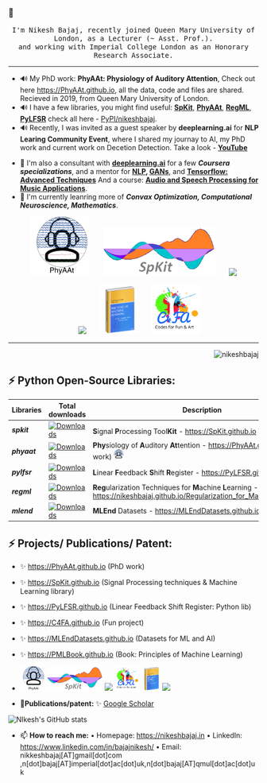 ### 👋

<p align="center">
  <samp>I'm Nikesh Bajaj, recently joined Queen Mary University of London, as a Lecturer (~ Asst. Prof.). </samp><br>
  <samp>and working with Imperial College London as an Honorary Research Associate.</samp>
</p>


__________

<!--
**Nikeshbajaj/nikeshbajaj** is a ✨ _special_ ✨ repository because its `README.md` (this file) appears on your GitHub profile.
-->
<!--
- 🔭 I'm currently working on Behavioral Analytics: **Deception Detection** in conversation at [**University of East London**](https://www.uel.ac.uk), as a postdoctoral research fellow.
-->
- 🔊 My PhD work: **PhyAAt: Physiology of Auditory Attention**, Check out here https://PhyAAt.github.io, all the data, code and files are shared. Recieved in 2019, from Queen Mary University of London.
- 🔊 I have a few libraries, you might find useful: [**SpKit**](https://SpKit.github.io), [**PhyAAt**](https://PhyAAt.github.io), [**RegML**](https://pypi.org/project/regml/), [**PyLFSR**](https://pypi.org/project/pylfsr/) check all here - [PyPI/nikeshbajaj](https://pypi.org/user/nikeshbajaj/).
- 🔊 Recently, I was invited as a guest speaker by **deeplearning.ai** for **NLP Learing Community Event**, where I shared my journay to AI, my PhD work and current work on Decetion Detection. Take a look - [**YouTube**](https://www.youtube.com/watch?v=vMnBE9FF9vg)
<!--
- 🔊 I have **5+ years** of teaching experience, have been working on machine learning and signal processing for **10 years**.
-->
- 👯 I'm also a consultant with [**deeplearning.ai**](https://www.deeplearning.ai/) for a few ***Coursera specializations***, and a mentor for **[NLP](https://www.coursera.org/specializations/natural-language-processing), [GANs](https://www.coursera.org/specializations/generative-adversarial-networks-gans)**, and **[Tensorflow: Advanced Techniques](https://www.coursera.org/specializations/tensorflow-advanced-techniques)** And a course:  [**Audio and Speech Processing for Music Applications**](https://www.coursera.org/learn/audio-signal-processing).
- 🌱 I'm currently leanring more of ***Convax Optimization, Computational Neuroscience, Mathematics***. 
<!--
I'm always looking for someone to learn from/with these. (*Computational Neuroscience methods, Behaviour analysis, psychology* ~ all about Brain :) ) 
- 👯 I’m looking to collaborate on ..
- 💬 Ask me about ...https://github.com/PhyAAt/PhyAAt.github.io/blob/master/assets/logos/phyaat_logo%20-%20Copy.png
-->

<div align="center">
  
[<img src="https://github.com/PhyAAt/PhyAAt.github.io/blob/master/assets/logos/phyaat_logo_name.png?raw=true" height="120"/>](https://phyaat.github.io)
&nbsp;&nbsp;&nbsp;&nbsp;&nbsp;&nbsp;[<img src="https://github.com/spkit/spkit.github.io/blob/master/assets/logo/logo.png?raw=true" height="100"/>](https://spkit.github.io)
&nbsp;&nbsp;&nbsp;&nbsp;&nbsp;&nbsp;[<img src="https://github.com/Nikeshbajaj/Linear_Feedback_Shift_Register/blob/master/images/pylfsr_logo.png?raw=true" height="100"/>](https://PyLFSR.github.io)


&nbsp;&nbsp;&nbsp;&nbsp;&nbsp;&nbsp;[<img src="https://MLEndDatasets.github.io/assets/imgs/mlend_logo.png?raw=true" height="100"/>](https://MLEndDatasets.github.io)
&nbsp;&nbsp;&nbsp;&nbsp;&nbsp;&nbsp;[<img src="https://raw.githubusercontent.com/PMLBook/.github/main/book_cover_3d.png?raw=true" height="100"/>](https://PMLBook.github.io)
&nbsp;&nbsp;&nbsp;&nbsp;&nbsp;&nbsp;[<img src="https://github.com/c4fa/c4fa.github.io/blob/master/_images/logo.png?raw=true" height="100"/>](https://C4FA.github.io)

</div>

-------
<p align="right"> <img src="https://komarev.com/ghpvc/?username=nikeshbajaj" alt="nikeshbajaj" /></p>

## ⚡ **Python Open-Source Libraries:**

| **Libraries**   | **Total downloads** |**Description** |
| -----------     | ----------- |----------- | 
| ***spkit***   | [![Downloads](https://pepy.tech/badge/spkit)](https://pepy.tech/project/spkit)   |   **S**ignal **P**rocessing Tool**Kit** - https://SpKit.github.io  [<img src="https://github.com/spkit/spkit.github.io/blob/master/assets/logo/logo.png?raw=true" height="20"/>](https://spkit.github.io)|
| ***phyaat***  | [![Downloads](https://pepy.tech/badge/phyaat)](https://pepy.tech/project/phyaat) | **Phy**siology of **A**uditory **At**tention - https://PhyAAt.github.io (PhD work) [<img src="https://github.com/PhyAAt/PhyAAt.github.io/blob/master/assets/logos/phyaat_logo%20-%20Copy.png?raw=true" height="20"/>](https://phyaat.github.io)|
| ***pylfsr***  | [![Downloads](https://pepy.tech/badge/pylfsr)](https://pepy.tech/project/pylfsr) |**L**inear **F**eedback **S**hift **R**egister - https://PyLFSR.github.io/ [<img src="https://github.com/Nikeshbajaj/Linear_Feedback_Shift_Register/blob/master/images/pylfsr_logo.png?raw=true" height="20"/>](https://PyLFSR.github.io)|
| ***regml***   | [![Downloads](https://pepy.tech/badge/regml)](https://pepy.tech/project/regml)   |**Reg**ularization Techniques for **M**achine **L**earning - https://nikeshbajaj.github.io/Regularization_for_Machine_Learning/ |
| ***mlend***   | [![Downloads](https://pepy.tech/badge/mlend)](https://pepy.tech/project/mlend)   |**MLEnd** Datasets - https://MLEndDatasets.github.io |



## ⚡ **Projects/ Publications/ Patent:**
- ✨ https://PhyAAt.github.io (PhD work)
- ✨ https://SpKit.github.io  (Signal Processing techniques & Machine Learning library)
- ✨ https://PyLFSR.github.io  (Linear Feedback Shift Register: Python lib)
- ✨ https://C4FA.github.io (Fun project)
- ✨ https://MLEndDatasets.github.io (Datasets for ML and AI)
- ✨ https://PMLBook.github.io (Book: Principles of Machine Learning)
- [<img src="https://github.com/PhyAAt/PhyAAt.github.io/blob/master/assets/logos/phyaat_logo_name.png?raw=true" height="50"/>](https://phyaat.github.io)
[<img src="https://github.com/spkit/spkit.github.io/blob/master/assets/logo/logo.png?raw=true" height="50"/>](https://spkit.github.io)
[<img src="https://github.com/Nikeshbajaj/Linear_Feedback_Shift_Register/blob/master/images/pylfsr_logo.png?raw=true" height="50"/>](https://PyLFSR.github.io)
[<img src="https://github.com/c4fa/c4fa.github.io/blob/master/_images/logo.png?raw=true" height="50"/>](https://C4FA.github.io) [<img src="https://raw.githubusercontent.com/PMLBook/.github/main/book_cover_3d.png?raw=true" height="50"/>](https://PMLBook.github.io) [<img src="https://MLEndDatasets.github.io/assets/imgs/mlend_logo.png?raw=true" height="50"/>](https://MLEndDatasets.github.io)
    
- 🌱**Publications/patent:** ✨ [Google Scholar](https://scholar.google.co.in/citations?user=UEOU4boAAAAJ&hl=en)

![NIkesh's GitHub stats](https://github-readme-stats.vercel.app/api?username=nikeshbajaj&show_icons=true&hide=prs)

- 📫 **How to reach me:** &bull; Homepage: https://nikeshbajaj.in &bull; LinkedIn: https://www.linkedin.com/in/bajajnikesh/  &bull; Email: nikkeshbajaj[AT]gmail[dot]com ,n[dot]bajaj[AT]imperial[dot]ac[dot]uk,n[dot]bajaj[AT]qmul[dot]ac[dot]uk



